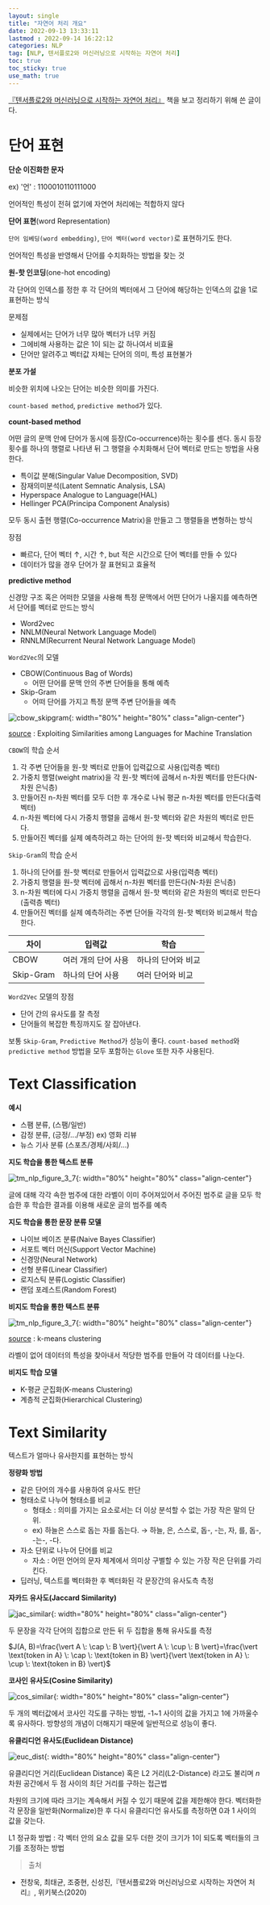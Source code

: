 ```yaml
---
layout: single
title: "자연어 처리 개요"
date: 2022-09-13 13:33:11
lastmod : 2022-09-14 16:22:12
categories: NLP
tag: [NLP, 텐서플로2와 머신러닝으로 시작하는 자연어 처리]
toc: true
toc_sticky: true
use_math: true
---
```


[『텐서플로2와 머신러닝으로 시작하는 자연어 처리』](http://www.kyobobook.co.kr/product/detailViewKor.laf?ejkGb=KOR&mallGb=KOR&barcode=9791158393168&orderClick=LAG&Kc=) 책을 보고 정리하기 위해 쓴 글이다.

# 단어 표현

**단순 이진화한 문자**

ex) '언' : 1100010110111000

언어적인 특성이 전혀 없기에 자연어 처리에는 적합하지 않다

**단어 표현**(word Representation)

`단어 임베딩(word embedding)`, `단어 벡터(word vector)`로 표현하기도 한다.

언어적인 특성을 반영해서 단어를 수치화하는 방법을 찾는 것

**원-핫 인코딩**(one-hot encoding)

각 단어의 인덱스를 정한 후 각 단어의 벡터에서 그 단어에 해당하는 인덱스의 값을 1로 표현하는 방식

문제점

* 실제에서는 단어가 너무 많아 벡터가 너무 커짐
* 그에비해 사용하는 값은 1이 되는 값 하나여서 비효율
* 단어만 알려주고 벡터값 자체는 단어의 의미, 특성 표현불가

**분포 가설**

비슷한 위치에 나오는 단어는 비슷한 의미를 가진다.

`count-based method`, `predictive method`가 있다.

**count-based method**

어떤 글의 문맥 안에 단어가 동시에 등장(Co-occurrence)하는 횟수를 센다. 동시 등장 횟수를 하나의 행렬로 나타낸 뒤 그 행렬을 수치화해서 단어 벡터로 만드는 방법을 사용한다.

* 특이값 분해(Singular Value Decomposition, SVD)
* 잠재의미분석(Latent Semnatic Analysis, LSA)
* Hyperspace Analogue to Language(HAL)
* Hellinger PCA(Principa Component Analysis)

모두 동시 출현 행렬(Co-occurrence Matrix)을 만들고 그 행렬들을 변형하는 방식

장점
* 빠르다, 단어 벡터 ↑, 시간 ↑, but 적은 시간으로 단어 벡터를 만들 수 있다
* 데이터가 많을 경우 단어가 잘 표현되고 효율적

**predictive method**

신경망 구조 혹은 어떠한 모델을 사용해 특정 문맥에서 어떤 단어가 나올지를 예측하면서 단어를 벡터로 만드는 방식

* Word2vec
* NNLM(Neural Network Language Model)
* RNNLM(Recurrent Neural Network Language Model)

`Word2Vec`의 모델
* CBOW(Continuous Bag of Words)
  * 어떤 단어를 문맥 안의 주변 단어들을 통해 예측
* Skip-Gram
  * 어떠 단어를 가지고 특정 문맥 주변 단어들을 예측

![cbow_skipgram](../../assets/images/NLP/cbow_skipgram.png){: width="80%" height="80%" class="align-center"}

[source](https://arxiv.org/pdf/1309.4168v1.pdf) : Exploiting Similarities among Languages for Machine Translation


`CBOW`의 학습 순서

1. 각 주변 단어들을 원-핫 벡터로 만들어 입력값으로 사용(입력층 벡터)
2. 가중치 행렬(weight matrix)을 각 원-핫 벡터에 곱해서 n-차원 벡터를 만든다(N-차원 은닉층)
3. 만들어진 n-차원 벡터를 모두 더한 후 개수로 나눠 평균 n-차원 벡터를 만든다(출력 벡터)
4. n-차원 벡터에 다시 가중치 행렬을 곱해서 원-핫 벡터와 같은 차원의 벡터로 만든다.
5. 만들어진 벡터를 실제 예측하려고 하는 단어의 원-핫 벡터와 비교해서 학습한다.

`Skip-Gram`의 학습 순서

1. 하나의 단어를 원-핫 벡터로 만들어서 입력값으로 사용(입력층 벡터)
2. 가중치 행렬을 원-핫 벡터에 곱해서 n-차원 벡터를 만든다(N-차원 은닉층)
3. n-차원 벡터에 다시 가중치 행렬을 곱해서 원-핫 벡터와 같은 차원의 벡터로 만든다(출력층 벡터)
4. 만들어진 벡터를 실제 예측하려는 주변 단어들 각각의 원-핫 벡터와 비교해서 학습한다.


| 차이       | 입력값        | 학습         |
|-----------|-------------|------------|
| CBOW      | 여러 개의 단어 사용 | 하나의 단어와 비교 |
| Skip-Gram | 하나의 단어 사용   | 여러 단어와 비교  |

`Word2Vec` 모델의 장점

* 단어 간의 유사도를 잘 측정
* 단어들의 복잡한 특징까지도 잘 잡아낸다.

보통 `Skip-Gram`, `Predictive Method`가 성능이 좋다. `count-based method`와 `predictive method` 방법을 모두 포함하는 `Glove` 또한 자주 사용된다.

# Text Classification

**예시**
* 스팸 분류, (스팸/일반)
* 감정 분류, (긍정/.../부정) ex) 영화 리뷰
* 뉴스 기사 분류 (스포츠/경제/사회/...)

**지도 학습을 통한 텍스트 분류**

![tm_nlp_figure_3_7](../../assets/images/NLP/tm_nlp_fig_3_7.png){: width="80%" height="80%" class="align-center"}

글에 대해 각각 속한 범주에 대한 라벨이 이미 주어져있어서 주어진 범주로 글을 모두 학습한 후 학습한 결과를 이용해 새로운 글의 범주를 예측

**지도 학습을 통한 문장 분류 모델**

* 나이브 베이즈 분류(Naive Bayes Classifier)
* 서포트 벡터 머신(Support Vector Machine)
* 신경망(Neural Network)
* 선형 분류(Linear Classifier)
* 로지스틱 분류(Logistic Classifier)
* 랜덤 포레스트(Random Forest)

**비지도 학습을 통한 텍스트 분류**

![tm_nlp_figure_3_7](../../assets/images/NLP/K-means_convergence.gif){: width="80%" height="80%" class="align-center"}

[source](https://en.wikipedia.org/wiki/K-means_clustering#/media/File:K-means_convergence.gif) : k-means clustering

라벨이 없어 데이터의 특성을 찾아내서 적당한 범주를 만들어 각 데이터를 나눈다.

**비지도 학습 모델**

* K-평균 군집화(K-means Clustering)
* 계층적 군집화(Hierarchical Clustering)


# Text Similarity

텍스트가 얼마나 유사한지를 표현하는 방식

**정량화 방법**
* 같은 단어의 개수를 사용하여 유사도 판단
* 형태소로 나누어 형태소를 비교
  * 형태소 : 의미를 가지는 요소로서는 더 이상 분석할 수 없는 가장 작은 말의 단위.
  * ex) 하늘은 스스로 돕는 자를 돕는다. → 하늘, 은, 스스로, 돕-, -는, 자, 를, 돕-, -는-, -다.
* 자소 단위로 나누어 단어를 비교
  * 자소 : 어떤 언어의 문자 체계에서 의미상 구별할 수 있는 가장 작은 단위를 가리킨다.
* 딥러닝, 텍스트를 벡터화한 후 벡터화된 각 문장간의 유사도측 측정

**자카드 유사도(Jaccard Similarity)**

![jac_similar](../../assets/images/NLP/jac_similar.svg){: width="80%" height="80%" class="align-center"}

두 문장을 각각 단어의 집합으로 만든 뒤 두 집합을 통해 유사도를 측정

$J(A, B)=\frac{\vert A \: \cap \: B \vert}{\vert A \: \cup \: B \vert}=\frac{\vert \text{token in A} \: \cap \: \text{token in B} \vert}{\vert \text{token in A} \: \cup \: \text{token in B} \vert}$

**코사인 유사도(Cosine Similarity)**

![cos_similar](../../assets/images/NLP/cos_similar.svg){: width="80%" height="80%" class="align-center"}

두 개의 벡터값에서 코사인 각도를 구하는 방법, -1~1 사이의 값을 가지고 1에 가까울수록 유사하다. 방향성의 개념이 더해지기 때문에 일반적으로 성능이 좋다.

**유클리디언 유사도(Euclidean Distance)**

![euc_dist](../../assets/images/NLP/euc_dist.svg){: width="80%" height="80%" class="align-center"}

유클리디언 거리(Euclidean Distance) 혹은 L2 거리(L2-Distance) 라고도 불리며 $n$차원 공간에서 두 점 사이의 최단 거리를 구하는 접근법

차원의 크기에 따라 크기는 계속해서 커질 수 있기 때문에 값을 제한해야 한다. 벡터화한 각 문장을 일반화(Normalize)한 후 다시 유클리디언 유사도를 측정하면 0과 1 사이의 값을 갖는다.

L1 정규화 방법 : 각 벡터 안의 요소 값을 모두 더한 것이 크기가 1이 되도록 벡터들의 크기를 조정하는 방법














> 출처
 - 전창욱, 최태균, 조중현, 신성진,『텐서플로2와 머신러닝으로 시작하는 자연어 처리』, 위키북스(2020)
